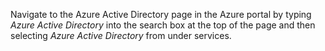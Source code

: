 Navigate to the Azure Active Directory page in the Azure portal by typing *Azure Active Directory* into the search box at the top of the page and then selecting *Azure Active Directory* from under services.
